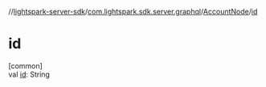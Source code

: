//[lightspark-server-sdk](../../../index.md)/[com.lightspark.sdk.server.graphql](../index.md)/[AccountNode](index.md)/[id](id.md)

# id

[common]\
val [id](id.md): String
